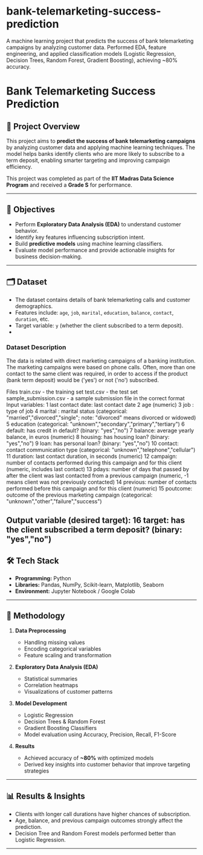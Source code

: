 # bank-telemarketing-success-prediction
A machine learning project that predicts the success of bank telemarketing campaigns by analyzing customer data. Performed EDA, feature engineering, and applied classification models (Logistic Regression, Decision Trees, Random Forest, Gradient Boosting), achieving ~80% accuracy.

# Bank Telemarketing Success Prediction  

## 📌 Project Overview  
This project aims to **predict the success of bank telemarketing campaigns** by analyzing customer data and applying machine learning techniques. The model helps banks identify clients who are more likely to subscribe to a term deposit, enabling smarter targeting and improving campaign efficiency.  

This project was completed as part of the **IIT Madras Data Science Program** and received a **Grade S** for performance.  

---

## 🎯 Objectives  
- Perform **Exploratory Data Analysis (EDA)** to understand customer behavior.  
- Identify key features influencing subscription intent.  
- Build **predictive models** using machine learning classifiers.  
- Evaluate model performance and provide actionable insights for business decision-making.  

---

## 🗂️ Dataset  
- The dataset contains details of bank telemarketing calls and customer demographics.  
- Features include: `age`, `job`, `marital`, `education`, `balance`, `contact`, `duration`, etc.  
- Target variable: `y` (whether the client subscribed to a term deposit).
-  
### Dataset Description
The data is related with direct marketing campaigns of a banking institution. The marketing campaigns were based on phone calls. Often, more than one contact to the same client was required, in order to access if the product (bank term deposit) would be ('yes') or not ('no') subscribed.

Files
train.csv - the training set
test.csv - the test set
sample_submission.csv - a sample submission file in the correct format
Input variables:
1 last contact date: last contact date
2 age (numeric)
3 job : type of job
4 marital : marital status (categorical: "married","divorced","single"; note: "divorced" means divorced or widowed)
5 education (categorical: "unknown","secondary","primary","tertiary")
6 default: has credit in default? (binary: "yes","no")
7 balance: average yearly balance, in euros (numeric)
8 housing: has housing loan? (binary: "yes","no")
9 loan: has personal loan? (binary: "yes","no")
10 contact: contact communication type (categorical: "unknown","telephone","cellular")
11 duration: last contact duration, in seconds (numeric)
12 campaign: number of contacts performed during this campaign and for this client (numeric, includes last contact)
13 pdays: number of days that passed by after the client was last contacted from a previous campaign (numeric, -1 means client was not previously contacted)
14 previous: number of contacts performed before this campaign and for this client (numeric)
15 poutcome: outcome of the previous marketing campaign (categorical: "unknown","other","failure","success")

Output variable (desired target):
16 target: has the client subscribed a term deposit? (binary: "yes","no")
---

## 🛠️ Tech Stack  
- **Programming:** Python  
- **Libraries:** Pandas, NumPy, Scikit-learn, Matplotlib, Seaborn  
- **Environment:** Jupyter Notebook / Google Colab  

---

## 🔎 Methodology  
1. **Data Preprocessing**  
   - Handling missing values  
   - Encoding categorical variables  
   - Feature scaling and transformation  

2. **Exploratory Data Analysis (EDA)**  
   - Statistical summaries  
   - Correlation heatmaps  
   - Visualizations of customer patterns  

3. **Model Development**  
   - Logistic Regression  
   - Decision Trees & Random Forest  
   - Gradient Boosting Classifiers  
   - Model evaluation using Accuracy, Precision, Recall, F1-Score  

4. **Results**  
   - Achieved accuracy of **~80%** with optimized models  
   - Derived key insights into customer behavior that improve targeting strategies  

---

## 📊 Results & Insights  
- Clients with longer call durations have higher chances of subscription.  
- Age, balance, and previous campaign outcomes strongly affect the prediction.  
- Decision Tree and Random Forest models performed better than Logistic Regression.  

---


